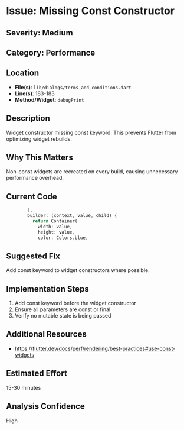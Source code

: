 # Issue: Missing Const Constructor

## Severity: Medium

## Category: Performance

## Location
- **File(s)**: `lib/dialogs/terms_and_conditions.dart`
- **Line(s)**: 183-183
- **Method/Widget**: `debugPrint`

## Description
Widget constructor missing const keyword. This prevents Flutter from optimizing widget rebuilds.

## Why This Matters
Non-const widgets are recreated on every build, causing unnecessary performance overhead.

## Current Code
```dart
        },
        builder: (context, value, child) {
          return Container(
            width: value,
            height: value,
            color: Colors.blue,
```

## Suggested Fix
Add const keyword to widget constructors where possible.

## Implementation Steps
1. Add const keyword before the widget constructor
2. Ensure all parameters are const or final
3. Verify no mutable state is being passed

## Additional Resources
- https://flutter.dev/docs/perf/rendering/best-practices#use-const-widgets

## Estimated Effort
15-30 minutes

## Analysis Confidence
High
